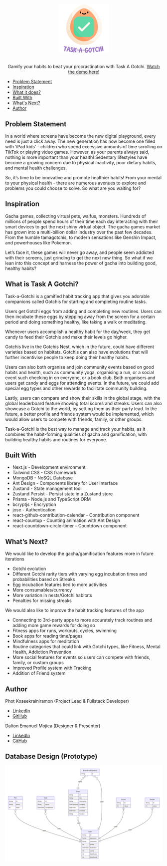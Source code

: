 # <p align="center"><a href=""><img height="155" src="./public/logo2.svg" /></a></p>

<p align="center">Gamify your habits to beat your procrastination with Task A Gotchi. <a href="https://youtu.be/wccJ9Hjj1_E?si=_79YuPlbk2iWSV8M">Watch the demo here!</a></p>

- [Problem Statement](#problem-statement)
- [Inspiration](#inspiration)
- [What it does?](#what-is-task-a-gotchi)
- [Built With](#built-with)
- [What's Next?](#whats-next)
- [Author](#author)

## Problem Statement

In a world where screens have become the new digital playground, every need is just a click away. The new
generation has now become one filled with ‘iPad kids’ - children who spend excessive amounts of time scrolling
on TikTok or playing video games. However, as your parents always said, nothing is more important than your
health! Sedentary lifestyles have become a growing concern due to physical inactivity, poor dietary habits, and
mental health challenges.

So, it’s time to be innovative and promote healthier habits! From your mental to your physical health - there are
numerous avenues to explore and problems you could choose to solve. So what are you waiting for?

## Inspiration

Gacha games, collecting virtual pets, waifus, monsters. Hundreds of millions of people spend hours of their time each day interacting with their smart devices to get the next shiny virtual object. The gacha games market has grown into a multi-billion dollar industry over the past few decades. From the humble tamagotchis, to modern sensations like Genshin Impact, and powerhouses like Pokemon.

Let’s face it, these games will never go away, and people seem addicted with their screens, just grinding to get the next new thing. So what if we lean into this concept and harness the power of gacha into building good, healthy habits?

## What is Task A Gotchi?

Task-a-Gotchi is a gamified habit tracking app that gives you adorable companions called Gotchis for starting and completing routine tasks.

Users get Gotchi eggs from adding and completing new routines. Users can then incubate these eggs by stepping away from the screen for a certain period and doing something healthy, like taking a walk or meditating.

Whenever users accomplish a healthy habit for the day/week, they get candy to feed their Gotchis and make their levels go higher.

Gotchis live in the Gotchis Nest, which in the future, could have different varieties based on habitats. Gotchis can also have evolutions that will further incentivise people to keep doing their healthy habits.

Users can also both organise and join community events based on good habits and health, such as community yoga, organising a run, or a social event such checking in on everyone, or a book club. Both organisers and users get candy and eggs for attending events. In the future, we could add special egg types and other rewards to facilitate community building.

Lastly, users can compare and show their skills in the global stage, with the global leaderboard feature showing total scores and streaks. Users can also showcase a Gotchi to the world, by setting them as their party lead. In the future, a better profile and friends system would be implemented, which would allow users to compete with friends, family, or other groups.

Task-a-Gotchi is the best way to manage and track your habits, as it combines the habit-forming qualities of gacha and gamification, with building healthy habits and routines for everyone.


## Built With

- Next.js - Development environment
- Tailwind CSS - CSS framework
- MongoDB - NoSQL Database
- Ant Design - Components library for User Interface
- Zustand - State management tool
- Zustand Persist - Persist state in a Zustand store
- Prisma - Node.js and TypeScript ORM
- bcryptjs - Encryption
- jose - Authentication
- react-github-contribution-calendar - Contribution component
- react-countup - Counting animation with Ant Design
- react-countdown-circle-timer - Countdown component

## What’s Next?
We would like to develop the gacha/gamification features more in future iterations
- Gotchi evolution
- Different Gotchi rarity tiers with varying egg incubation times and probabilities based on Streaks
- Egg incubation features tied to more activities
- More consumables/currency
- More variation in nests/Gotchi habitats
- Penalties for missing streaks

We would also like to improve the habit tracking features of the app
- Connecting to 3rd-party apps to more accurately track routines and adding more game rewards for doing so
- Fitness apps for runs, workouts, cycles, swimming
- Book apps for reading time/pages
- Mindfulness apps for meditation
- Routine categories that could link with Gotchi types, like Fitness, Mental Health, Addiction Prevention
- More social features for events so users can compete with friends, family, or custom groups
- Improved Profile system with Tracking
- Addition of Friend system

## Author

Phot Koseekrainiramon (Project Lead & Fullstack Developer)
- [LinkedIn](https://www.linkedin.com/in/phot-kosee/)
- [GitHub](https://github.com/photkosee)

Dalton Emanuel Mojica (Designer & Presenter)
- [LinkedIn](https://www.linkedin.com/in/daltonmojica/)
- [GitHub](https://github.com/daltonmojica)

## Database Design (Prototype)
<img src="./public/prisma-erd.svg" />
